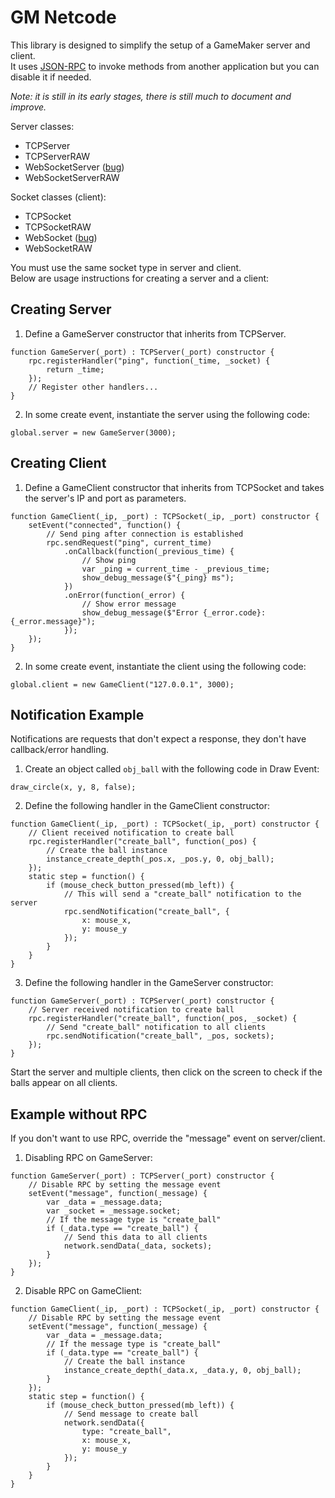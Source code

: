 # GM Netcode
This library is designed to simplify the setup of a GameMaker server and client.  
It uses [JSON-RPC](https://www.jsonrpc.org/specification) to invoke methods from another application but you can disable it if needed.  

_Note: it is still in its early stages, there is still much to document and improve._

Server classes:
- TCPServer
- TCPServerRAW
- WebSocketServer ([bug](https://github.com/YoYoGames/GameMaker-Bugs/issues/2109))
- WebSocketServerRAW

Socket classes (client):
- TCPSocket
- TCPSocketRAW
- WebSocket ([bug](https://github.com/YoYoGames/GameMaker-Bugs/issues/2109))
- WebSocketRAW

You must use the same socket type in server and client.  
Below are usage instructions for creating a server and a client:  

## Creating Server
1. Define a GameServer constructor that inherits from TCPServer.
```gml
function GameServer(_port) : TCPServer(_port) constructor {
    rpc.registerHandler("ping", function(_time, _socket) {
        return _time;
    });
    // Register other handlers...
}
```
2. In some create event, instantiate the server using the following code:
```gml
global.server = new GameServer(3000);
```
## Creating Client
1. Define a GameClient constructor that inherits from TCPSocket and takes the server's IP and port as parameters.
```gml
function GameClient(_ip, _port) : TCPSocket(_ip, _port) constructor {
    setEvent("connected", function() {
        // Send ping after connection is established
        rpc.sendRequest("ping", current_time)
            .onCallback(function(_previous_time) {
                // Show ping
                var _ping = current_time - _previous_time;
                show_debug_message($"{_ping} ms");
            })
            .onError(function(_error) {
                // Show error message
                show_debug_message($"Error {_error.code}: {_error.message}");    
            });    
    });
}
```
2. In some create event, instantiate the client using the following code:
```gml
global.client = new GameClient("127.0.0.1", 3000);
```
## Notification Example
Notifications are requests that don't expect a response, they don't have callback/error handling.
1. Create an object called `obj_ball` with the following code in Draw Event:
```gml
draw_circle(x, y, 8, false);
```
2. Define the following handler in the GameClient constructor:
```gml
function GameClient(_ip, _port) : TCPSocket(_ip, _port) constructor {
    // Client received notification to create ball
    rpc.registerHandler("create_ball", function(_pos) {
        // Create the ball instance
        instance_create_depth(_pos.x, _pos.y, 0, obj_ball);
    });
    static step = function() {
        if (mouse_check_button_pressed(mb_left)) {
            // This will send a "create_ball" notification to the server
            rpc.sendNotification("create_ball", {
                x: mouse_x,
                y: mouse_y
            });
        }
    }
}
```
3. Define the following handler in the GameServer constructor:
```gml
function GameServer(_port) : TCPServer(_port) constructor {
    // Server received notification to create ball
    rpc.registerHandler("create_ball", function(_pos, _socket) {
        // Send "create_ball" notification to all clients
        rpc.sendNotification("create_ball", _pos, sockets);
    });
}
```
Start the server and multiple clients, 
then click on the screen to check if the balls appear on all clients.
## Example without RPC
If you don't want to use RPC, override the "message" event on server/client.
1. Disabling RPC on GameServer:
```gml
function GameServer(_port) : TCPServer(_port) constructor {
    // Disable RPC by setting the message event
    setEvent("message", function(_message) {
        var _data = _message.data;
        var _socket = _message.socket;
        // If the message type is "create_ball"
        if (_data.type == "create_ball") {
            // Send this data to all clients
            network.sendData(_data, sockets);
        }
    });
}
```
2. Disable RPC on GameClient:
```gml
function GameClient(_ip, _port) : TCPSocket(_ip, _port) constructor {
    // Disable RPC by setting the message event
    setEvent("message", function(_message) {
        var _data = _message.data;
        // If the message type is "create_ball"
        if (_data.type == "create_ball") {
            // Create the ball instance
            instance_create_depth(_data.x, _data.y, 0, obj_ball);
        }
    });
    static step = function() {
        if (mouse_check_button_pressed(mb_left)) {
            // Send message to create ball
            network.sendData({
                type: "create_ball",
                x: mouse_x,
                y: mouse_y
            });
        }
    }
}
```